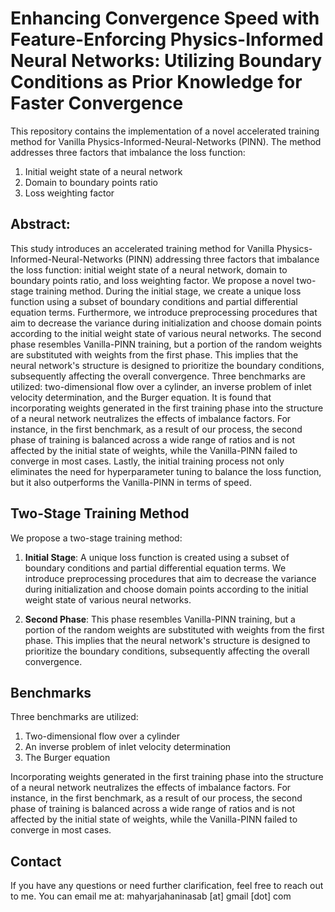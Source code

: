 # Enhancing Convergence Speed with Feature-Enforcing Physics-Informed Neural Networks: Utilizing Boundary Conditions as Prior Knowledge for Faster Convergence

This repository contains the implementation of a novel accelerated training method for Vanilla Physics-Informed-Neural-Networks (PINN). The method addresses three factors that imbalance the loss function: 

1. Initial weight state of a neural network
2. Domain to boundary points ratio
3. Loss weighting factor
## Abstract:
This study introduces an accelerated training method for Vanilla Physics-Informed-Neural-Networks (PINN) addressing three factors that imbalance the loss function: initial weight state of a neural network, domain to boundary points ratio, and loss weighting factor. We propose a novel two-stage training method. During the initial stage, we create a unique loss function using a subset of boundary conditions and partial differential equation terms. Furthermore, we introduce preprocessing procedures that aim to decrease the variance during initialization and choose domain points according to the initial weight state of various neural networks. The second phase resembles Vanilla-PINN training, but a portion of the random weights are substituted with weights from the first phase. This implies that the neural network's structure is designed to prioritize the boundary conditions, subsequently affecting the overall convergence. Three benchmarks are utilized: two-dimensional flow over a cylinder, an inverse problem of inlet velocity determination, and the Burger equation. It is found that incorporating weights generated in the first training phase into the structure of a neural network neutralizes the effects of imbalance factors. For instance, in the first benchmark, as a result of our process, the second phase of training is balanced across a wide range of ratios and is not affected by the initial state of weights, while the Vanilla-PINN failed to converge in most cases. Lastly, the initial training process not only eliminates the need for hyperparameter tuning to balance the loss function, but it also outperforms the Vanilla-PINN in terms of speed.

## Two-Stage Training Method

We propose a two-stage training method:

1. **Initial Stage**: A unique loss function is created using a subset of boundary conditions and partial differential equation terms. We introduce preprocessing procedures that aim to decrease the variance during initialization and choose domain points according to the initial weight state of various neural networks.

2. **Second Phase**: This phase resembles Vanilla-PINN training, but a portion of the random weights are substituted with weights from the first phase. This implies that the neural network's structure is designed to prioritize the boundary conditions, subsequently affecting the overall convergence.

## Benchmarks

Three benchmarks are utilized:

1. Two-dimensional flow over a cylinder
2. An inverse problem of inlet velocity determination
3. The Burger equation

Incorporating weights generated in the first training phase into the structure of a neural network neutralizes the effects of imbalance factors. For instance, in the first benchmark, as a result of our process, the second phase of training is balanced across a wide range of ratios and is not affected by the initial state of weights, while the Vanilla-PINN failed to converge in most cases.

## Contact

If you have any questions or need further clarification, feel free to reach out to me. You can email me at:
mahyarjahaninasab [at] gmail [dot] com








